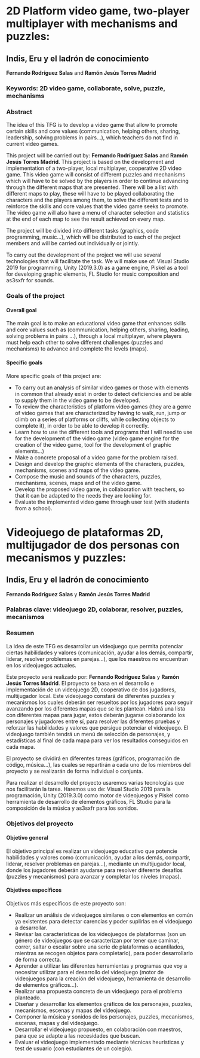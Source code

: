 # 2D Platform video game, two-player multiplayer with mechanisms and puzzles:
## Indis, Eru y el ladrón de conocimiento

**Fernando Rodríguez Salas** and **Ramón Jesús Torres Madrid**

### Keywords: 2D video game, collaborate, solve, puzzle, mechanisms

### Abstract

The idea of this TFG is to develop a video game that allow to promote certain skills and core values (communication, helping others, sharing, leadership, solving problems in pairs…), which teachers do not find in current video games.

This project will be carried out by: **Fernando Rodríguez Salas** and **Ramón Jesús Torres Madrid**. This project is based on the development and implementation of a two-player, local multiplayer, cooperative 2D video game. This video game will consist of different puzzles and mechanisms which will have to be solved by the players in order to continue advancing through the different maps that are presented. There will be a list with different maps to play, these will have to be played collaborating the characters and the players among them, to solve the different tests and to reinforce the skills and core values that the video game seeks to promote. The video game will also have a menu of character selection and statistics at the end of each map to see the result achieved on every map.

The project will be divided into different tasks (graphics, code programming, music...), which will be distributed to each of the project members and will be carried out individually or jointly. 

To carry out the development of the project we will use several technologies that will facilitate the task. We will make use of: Visual Studio 2019 for programming, Unity (2019.3.0) as a game engine, Piskel as a tool for developing graphic elements, FL Studio for music composition and as3sxfr for sounds.

### Goals of the project

#### Overall goal

The main goal is to make an educational video game that enhances skills and core values such as (communication, helping others, sharing, leading, solving problems in pairs ...), through a local multiplayer, where players must help each other to solve different challenges (puzzles and mechanisms) to advance and complete the levels (maps).

#### Specific goals

More specific goals of this project are:

* To carry out an analysis of similar video games or those with elements in common that already exist in order to detect deficiencies and be able to supply them in the video game to be developed.
* To review the characteristics of platform video games (they are a genre of video games that are characterized by having to walk, run, jump or climb on a series of platforms or cliffs, while collecting objects to complete it), in order to be able to develop it correctly.
* Learn how to use the different tools and programs that I will need to use for the development of the video game (video game engine for the creation of the video game, tool for the development of graphic elements...)
* Make a concrete proposal of a video game for the problem raised.
* Design and develop the graphic elements of the characters, puzzles, mechanisms, scenes and maps of the video game.
* Compose the music and sounds of the characters, puzzles, mechanisms, scenes, maps and of the video game.
* Develop the proposed video game, in collaboration with teachers, so that it can be adapted to the needs they are looking for.
* Evaluate the implemented video game through user test (with students from a school).


# Videojuego de plataformas 2D, multijugador de dos personas con mecanismos y puzzles: 
## Indis, Eru y el ladrón de conocimiento

**Fernando Rodríguez Salas** y **Ramón Jesús Torres Madrid**

### Palabras clave: videojuego 2D, colaborar, resolver, puzzles, mecanismos

### Resumen

La idea de este TFG es desarrollar un videojuego que permita potenciar ciertas habilidades y valores (comunicación, ayudar a los demás, compartir, liderar, resolver problemas en parejas...), que los maestros no encuentran en los videojuegos actuales.

Este proyecto será realizado por: **Fernando Rodríguez Salas** y **Ramón Jesús Torres Madrid**. El proyecto se basa en el desarrollo e implementación de un videojuego 2D, cooperativo de dos jugadores, multijugador local. Este videojuego constará de diferentes puzzles y mecanismos los cuales deberán ser resueltos por los jugadores para seguir avanzando por los diferentes mapas que se les plantean. Habrá una lista con diferentes mapas para jugar, estos deberán jugarse colaborando los personajes y jugadores entre sí, para resolver las diferentes pruebas y reforzar las habilidades y valores que persigue potenciar el videojuego. El videojuego también tendrá un menú de selección de personajes, y estadísticas al final de cada mapa para ver los resultados conseguidos en cada mapa.

El proyecto se dividirá en diferentes tareas (gráficos, programación de código, música…), las cuales se repartirán a cada uno de los miembros del proyecto y se realizarán de forma individual o conjunta.

Para realizar el desarrollo del proyecto usaremos varias tecnologías que nos facilitarán la tarea. Haremos uso de: Visual Studio 2019 para la programación, Unity (2019.3.0) como motor de videojuegos y Piskel como herramienta de desarrollo de elementos gráficos, FL Studio para la composición de la música y as3sxfr para los sonidos.

### Objetivos del proyecto

#### Objetivo general

El objetivo principal es realizar un videojuego educativo que potencie habilidades y valores como (comunicación, ayudar a los demás, compartir, liderar, resolver problemas en parejas…), mediante un multijugador local, donde los jugadores deberán ayudarse para resolver diferente desafíos (puzzles y mecanismos) para avanzar y completar los niveles (mapas).

#### Objetivos específicos

Objetivos más específicos de este proyecto son:

* Realizar un análisis de videojuegos similares o con elementos en común ya existentes para detectar carencias y poder suplirlas en el videojuego a desarrollar.
* Revisar las características de los videojuegos de plataformas (son un género de videojuegos que se caracterizan por tener que caminar, correr, saltar o escalar sobre una serie de plataformas o acantilados, mientras se recogen objetos para completarlo), para poder desarrollarlo de forma correcta.
* Aprender a utilizar las diferentes herramientas y programas que voy a necesitar utilizar para el desarrollo del videojuego (motor de videojuegos para la creación del videojuego, herramienta de desarrollo de elementos gráficos…).
* Realizar una propuesta concreta de un videojuego para el problema planteado.
* Diseñar y desarrollar los elementos gráficos de los personajes, puzzles, mecanismos, escenas y mapas del videojuego.
* Componer la música y sonidos de los personajes, puzzles, mecanismos, escenas, mapas y del videojuego.
* Desarrollar el videojuego propuesto, en colaboración con maestros, para que se adapte a las necesidades que buscan.
* Evaluar el videojuego implementado mediante técnicas heurísticas y test de usuario (con estudiantes de un colegio).
